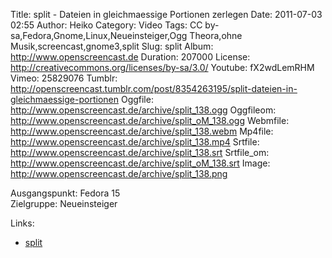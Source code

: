 Title: split - Dateien in gleichmaessige Portionen zerlegen
Date: 2011-07-03 02:55
Author: Heiko
Category: Video
Tags: CC by-sa,Fedora,Gnome,Linux,Neueinsteiger,Ogg Theora,ohne Musik,screencast,gnome3,split
Slug: split
Album: http://www.openscreencast.de
Duration: 207000
License: http://creativecommons.org/licenses/by-sa/3.0/
Youtube: fX2wdLemRHM
Vimeo: 25829076
Tumblr: http://openscreencast.tumblr.com/post/8354263195/split-dateien-in-gleichmaessige-portionen
Oggfile: http://www.openscreencast.de/archive/split_138.ogg
Oggfileom: http://www.openscreencast.de/archive/split_oM_138.ogg
Webmfile: http://www.openscreencast.de/archive/split_138.webm
Mp4file: http://www.openscreencast.de/archive/split_138.mp4
Srtfile: http://www.openscreencast.de/archive/split_138.srt
Srtfile_om: http://www.openscreencast.de/archive/split_oM_138.srt
Image: http://www.openscreencast.de/archive/split_138.png

Ausgangspunkt: Fedora 15  
Zielgruppe: Neueinsteiger  

Links:

  * [split](http://de.linwiki.org/wiki/Linuxfibel_-_Nutzerkommandos_-_Textbearbeitung#split_-_Dateien_in_gleichm.C3.A4.C3.9Fige_Portionen_zerlegen "split" )

